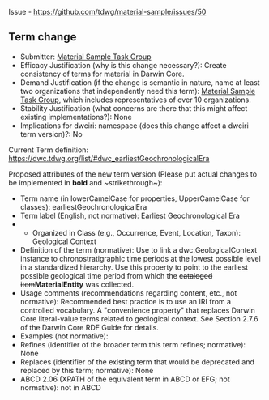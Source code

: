 Issue - https://github.com/tdwg/material-sample/issues/50

## Term change

* Submitter: [Material Sample Task Group](https://www.tdwg.org/community/osr/material-sample/)
* Efficacy Justification (why is this change necessary?): Create consistency of terms for material in Darwin Core.
* Demand Justification (if the change is semantic in nature, name at least two organizations that independently need this term): [Material Sample Task Group](https://www.tdwg.org/community/osr/material-sample/), which includes representatives of over 10 organizations.
* Stability Justification (what concerns are there that this might affect existing implementations?): None
* Implications for dwciri: namespace (does this change affect a dwciri term version)?: No

Current Term definition: https://dwc.tdwg.org/list/#dwc_earliestGeochronologicalEra

Proposed attributes of the new term version (Please put actual changes to be implemented in **bold** and ~strikethrough~):

* Term name (in lowerCamelCase for properties, UpperCamelCase for classes): earliestGeochronologicalEra
* Term label (English, not normative): Earliest Geochronological Era
* * Organized in Class (e.g., Occurrence, Event, Location, Taxon): Geological Context
* Definition of the term (normative): Use to link a dwc:GeologicalContext instance to chronostratigraphic time periods at the lowest possible level in a standardized hierarchy. Use this property to point to the earliest possible geological time period from which the ~~cataloged item~~**MaterialEntity** was collected.
* Usage comments (recommendations regarding content, etc., not normative): Recommended best practice is to use an IRI from a controlled vocabulary. A "convenience property" that replaces Darwin Core literal-value terms related to geological context. See Section 2.7.6 of the Darwin Core RDF Guide for details.
* Examples (not normative): 
* Refines (identifier of the broader term this term refines; normative): None
* Replaces (identifier of the existing term that would be deprecated and replaced by this term; normative): None
* ABCD 2.06 (XPATH of the equivalent term in ABCD or EFG; not normative): not in ABCD
